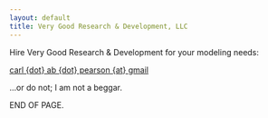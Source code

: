 ```yaml
---
layout: default
title: Very Good Research & Development, LLC
---
```


Hire Very Good Research & Development for your modeling needs:

[carl {dot} ab {dot} pearson {at} gmail](mailto:carl.ab.pearson@gmail.com)

...or do not; I am not a beggar.

END OF PAGE.
